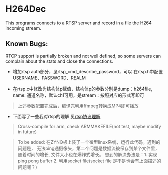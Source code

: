 H264Dec
========
This programs connects to a RTSP server and record
in a file the H264 incoming stream.

Known Bugs:
-----------
RTCP support is partially broken and not well defined,
so some servers can complain about the stats and close
the connections.

* 增加rtsp auth部分，见rtsp_cmd_describe_password，可以
在rtsp.h中配置USERNAME、PASSWORD、REALM 

* 在rtsp.c中修改为结构体p赋值，结构体p的参数分别是dump：h264file, 
  name: 通道名称，默认ch1可用，是stream：按照对应的形式写即可 

> 上述参数配置完成后，编译完利用ffmpeg转换成MP4即可播放

* 下面写了一些我对rtsp的理解 见[rtsp协议理解](https://github.com/suikammd/h264dec/blob/master/rtsp_intro.md) 

> Cross-compile for arm, check ARMMAKEFILE(not test, maybe modify in future)
 
> To be added:
> 在ZYNQ板上装了一个微型linux系统，运行此代码。遇到的问题是，
  无法ping通摄像头，第二个问题是数据流被保存到某个文件里，随着时间的增长,
  文件大小也在爆炸式增长。
> 想到的解决办法是：1. 实现ping pong buffer 2. 利用socket file(socket file 
  是不是也会有上面描述的问题呢？)
